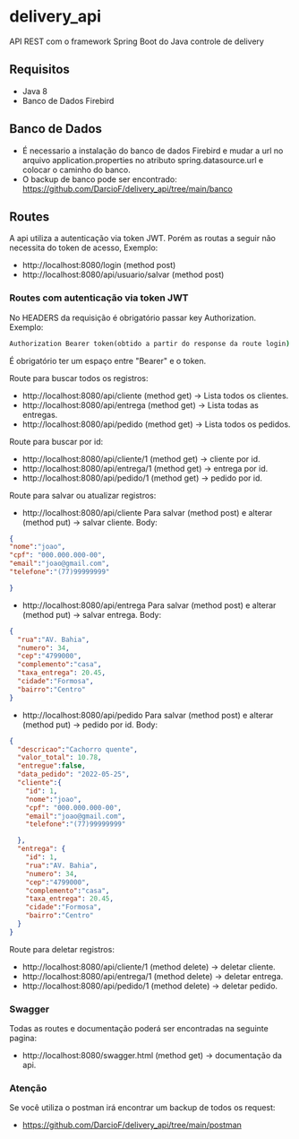 # delivery_api
API REST com o framework Spring Boot do Java controle de delivery 

## Requisitos

- Java 8
- Banco de Dados Firebird

## Banco de Dados

- É necessario a instalação do banco de dados Firebird e mudar a url no 
arquivo application.properties no atributo spring.datasource.url e colocar o caminho do banco.
- O backup de banco pode ser encontrado: https://github.com/DarcioF/delivery_api/tree/main/banco

## Routes

A api utiliza a autenticação via token JWT. Porém as routas a seguir não necessita do token
de acesso, Exemplo:

- http://localhost:8080/login (method post)
- http://localhost:8080/api/usuario/salvar (method post)

### Routes com autenticação via token JWT

No  HEADERS da requisição é obrigatório passar key Authorization. Exemplo:
```cmd
Authorization Bearer token(obtido a partir do response da route login)
```
É obrigatório ter um espaço entre "Bearer" e o token.

Route para buscar todos os registros:

- http://localhost:8080/api/cliente (method get) -> Lista todos os clientes.
- http://localhost:8080/api/entrega (method get) -> Lista todas as entregas.
- http://localhost:8080/api/pedido (method get) -> Lista todos os pedidos.

Route para buscar por id:

- http://localhost:8080/api/cliente/1 (method get) -> cliente por id.
- http://localhost:8080/api/entrega/1 (method get) -> entrega por id.
- http://localhost:8080/api/pedido/1 (method get) ->  pedido por id.

Route para salvar ou atualizar registros:

- http://localhost:8080/api/cliente Para salvar (method post) e alterar (method put) -> salvar cliente.
Body:
```json
{
"nome":"joao",
"cpf": "000.000.000-00",
"email":"joao@gmail.com",
"telefone":"(77)99999999"

}
```
- http://localhost:8080/api/entrega Para salvar (method post) e alterar (method put) -> salvar entrega.
Body:
```json
{
  "rua":"AV. Bahia",
  "numero": 34,
  "cep":"4799000",
  "complemento":"casa",
  "taxa_entrega": 20.45,
  "cidade":"Formosa",
  "bairro":"Centro"
}
```
- http://localhost:8080/api/pedido Para salvar (method post) e alterar (method put) ->  pedido por id.
Body:
```json
{
  "descricao":"Cachorro quente",
  "valor_total": 10.78,
  "entregue":false,
  "data_pedido": "2022-05-25",
  "cliente":{
    "id": 1,
    "nome":"joao",
    "cpf": "000.000.000-00",
    "email":"joao@gmail.com",
    "telefone":"(77)99999999"

  },
  "entrega": {
    "id": 1,
    "rua":"AV. Bahia",
    "numero": 34,
    "cep":"4799000",
    "complemento":"casa",
    "taxa_entrega": 20.45,
    "cidade":"Formosa",
    "bairro":"Centro"
  }
}
```
Route para deletar registros:

- http://localhost:8080/api/cliente/1 (method delete)  ->  deletar cliente.
- http://localhost:8080/api/entrega/1 (method delete)  ->  deletar entrega.
- http://localhost:8080/api/pedido/1 (method delete)  ->  deletar pedido.

### Swagger

Todas as routes e documentação poderá ser encontradas na seguinte pagina:

- http://localhost:8080/swagger.html (method get)  ->  documentação da api.

### Atenção

Se você utiliza o postman irá encontrar um backup de todos os request: 

- https://github.com/DarcioF/delivery_api/tree/main/postman
